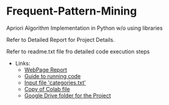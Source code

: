# Frequent-Pattern-Mining
Apriori Algorithm Implementation in Python w/o using libraries

Refer to Detailed Report for Project Details.

Refer to readme.txt file fro detailed code execution steps
* Links:
  - [WebPage Report](https://sway.office.com/0FcYtGIAyfPwaKs8?ref=Link)
  - [Guide to running code](https://drive.google.com/file/d/1Q3RuV7QVzqODvYb0rDGlwYNSLUJUCECg/view)
  - [Input file 'categories.txt'](https://drive.google.com/file/d/1RR6vJgUtgkh56SneWnja7uPmYowac87p/view)
  - [Copy of Colab file](https://colab.research.google.com/drive/1fFEZMpOLY-5Q9jRVLWCBeoj7hjhdmnWu?usp=sharing)
  - [Google Drive folder for the Project](https://drive.google.com/drive/u/2/folders/1YvvKIxG2tHKyuaIvfYTktyzD3WR_BSQI)
